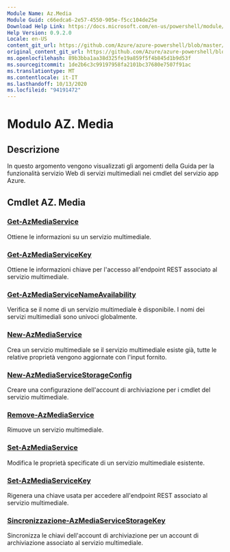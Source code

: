 ```yaml
---
Module Name: Az.Media
Module Guid: c66edca6-2e57-4550-905e-f5cc104de25e
Download Help Link: https://docs.microsoft.com/en-us/powershell/module/az.media
Help Version: 0.9.2.0
Locale: en-US
content_git_url: https://github.com/Azure/azure-powershell/blob/master/src/Media/Media/help/Az.Media.md
original_content_git_url: https://github.com/Azure/azure-powershell/blob/master/src/Media/Media/help/Az.Media.md
ms.openlocfilehash: 89b3bba1aa38d325fe19a859f5f4b845d1b9d53f
ms.sourcegitcommit: 1de2b6c3c99197958fa2101bc37680e7507f91ac
ms.translationtype: MT
ms.contentlocale: it-IT
ms.lasthandoff: 10/13/2020
ms.locfileid: "94191472"
---
```

# Modulo AZ. Media
## Descrizione
In questo argomento vengono visualizzati gli argomenti della Guida per la funzionalità servizio Web di servizi multimediali nei cmdlet del servizio app Azure.

## Cmdlet AZ. Media
### [Get-AzMediaService](Get-AzMediaService.md)
Ottiene le informazioni su un servizio multimediale.

### [Get-AzMediaServiceKey](Get-AzMediaServiceKey.md)
Ottiene le informazioni chiave per l'accesso all'endpoint REST associato al servizio multimediale.

### [Get-AzMediaServiceNameAvailability](Get-AzMediaServiceNameAvailability.md)
Verifica se il nome di un servizio multimediale è disponibile.
I nomi dei servizi multimediali sono univoci globalmente.

### [New-AzMediaService](New-AzMediaService.md)
Crea un servizio multimediale se il servizio multimediale esiste già, tutte le relative proprietà vengono aggiornate con l'input fornito.

### [New-AzMediaServiceStorageConfig](New-AzMediaServiceStorageConfig.md)
Creare una configurazione dell'account di archiviazione per i cmdlet del servizio multimediale.

### [Remove-AzMediaService](Remove-AzMediaService.md)
Rimuove un servizio multimediale.

### [Set-AzMediaService](Set-AzMediaService.md)
Modifica le proprietà specificate di un servizio multimediale esistente.

### [Set-AzMediaServiceKey](Set-AzMediaServiceKey.md)
Rigenera una chiave usata per accedere all'endpoint REST associato al servizio multimediale.

### [Sincronizzazione-AzMediaServiceStorageKey](Sync-AzMediaServiceStorageKey.md)
Sincronizza le chiavi dell'account di archiviazione per un account di archiviazione associato al servizio multimediale.

